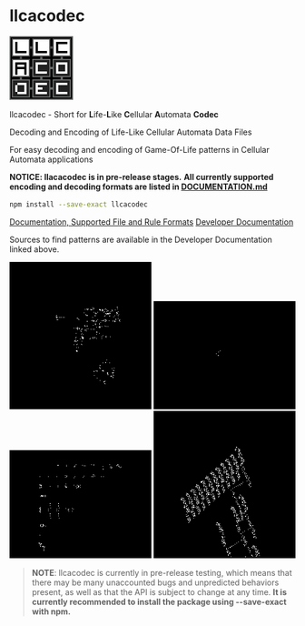 # llcacodec

![llacodec logo](assets/logo/llcacodec_logo_112x112.png)

llcacodec - Short for **L**ife-**L**ike **C**ellular **A**utomata **Codec**

Decoding and Encoding of Life-Like Cellular Automata Data Files

For easy decoding and encoding of Game-Of-Life patterns in Cellular Automata applications

**NOTICE: llacacodec is in pre-release stages.**
**All currently supported encoding and decoding formats are listed in [DOCUMENTATION.md](DOCUMENTATION.md)**

```bash
npm install --save-exact llcacodec
```

[Documentation, Supported File and Rule Formats](DOCUMENTATION.md)
[Developer Documentation](DEV_DOCUMENTATION.md)

Sources to find patterns are available in the Developer Documentation linked above.

![sawtooth](assets/readme/sawtooth.gif)
![max](assets/readme/max.gif)
![ships](assets/readme/ships.gif)
![dendrite](assets/readme/dendrite.gif)

> **NOTE**: llcacodec is currently in pre-release testing, which means that there may be many unaccounted bugs and
> unpredicted behaviors present, as well as that the API is subject to change at any time.
> **It is currently recommended to install the package using --save-exact with npm.**
